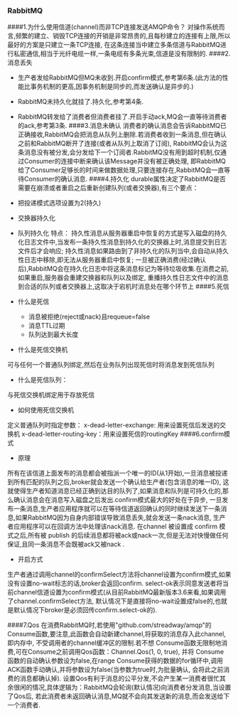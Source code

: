 ### RabbitMQ
####1.为什么使用信道(channel)而非TCP连接发送AMQP命令？
对操作系统而言,频繁的建立、销毁TCP连接的开销是非常昂贵的,且每秒建立的连接有上限,所以最好的方案是只建立一条TCP连接,
在这条连接当中建立多条信道与RabbitMQ进行私密通信,相当于光纤电缆一样,一条电缆有多条光束,信道是没有限制的.
####2.消息丢失
* 生产者发给RabbitMQ但MQ未收到.开启confirm模式,参考第6条.(此方法的性能比事务机制的更高,因事务机制是同步的,而发送确认是异步的.)
* RabbitMQ未持久化就挂了.持久化,参考第4条.
* RabbitMQ转发给了消费者但消费者挂了.开启手动ack,MQ会一直等待消费者的ack,参考第3条.
####3.消息未确认
消费者的确认消息会告诉RabbitMQ已正确接收,RabbitMQ会把消息从队列上删除.若消费者收到一条消息,但在确认之前和RabbitMQ断开了连接(或者从队列上取消了订阅),
RabbitMQ会认为这条消息没有被分发,会分发给下一个订阅者.RabbitMQ没有用到超时机制,仅通过Consumer的连接中断来确认该Message并没有被正确处理,
即RabbitMQ给了Consumer足够长的时间来做数据处理,只要连接存在,RabbitMQ会一直等待Consumer的确认消息.
####4.持久化
durable属性决定了RabbitMQ是否需要在崩溃或者重启之后重新创建队列(或者交换器),有三个要点：
* 把投递模式选项设置为2(持久)
* 交换器持久化
* 队列持久化
特点：
持久性消息从服务器重启中恢复的方式是写入磁盘的持久化日志文件中,当发布一条持久性消息到持久化的交换器上时,消息提交到日志文件后才会响应;
持久性消息如果路由到了非持久化的队列当中,会自动从持久性日志中移除,即无法从服务器重启中恢复;
一旦被正确消费(经过确认后),RabbitMQ会在持久化日志中将这条消息标记为等待垃圾收集.在消费之前,如果重启,服务器会重建交换器和队列以及绑定,
重播持久性日志文件中的消息到合适的队列或者交换器上,这取决于宕机时消息处在哪个环节上
####5.死信
* 什么是死信

    * 消息被拒绝(reject或nack)且requeue=false
    * 消息TTL过期
    * 队列达到最大长度
    
* 什么是死信交换机

可与任何一个普通队列绑定,然后在业务队列出现死信时将消息发到死信队列

* 什么是死信队列：

与死信交换机绑定用于存放死信

* 如何使用死信交换机

定义普通队列时指定参数：
x-dead-letter-exchange: 用来设置死信后发送的交换机
x-dead-letter-routing-key：用来设置死信的routingKey
####6.confirm模式
* 原理

所有在该信道上面发布的消息都会被指派一个唯一的ID(从1开始),一旦消息被投递到所有匹配的队列之后,broker就会发送一个确认给生产者(包含消息的唯一ID),
这就使得生产者知道消息已经正确到达目的队列了,如果消息和队列是可持久化的,那么确认消息会在消息写入磁盘之后发出.confirm模式最大的好处在于异步,
一旦发布一条消息,生产者应用程序就可以在等待信道返回确认的同时继续发送下一条消息,如果RabbitMQ因为自身内部错误导致消息丢失,就会发送一条nack消息,
生产者应用程序可以在回调方法中处理该nack消息.
在channel 被设置成 confirm 模式之后,所有被 publish 的后续消息都将被ack或nack一次,但是无法对快慢做任何保证,且同一条消息不会既被ack又被nack .

* 开启方式

生产者通过调用channel的confirmSelect方法将channel设置为confirm模式,如果没有设置no-wait标志的话,broker会返回confirm.
select-ok表示同意发送者将当前channel信道设置为confirm模式(从目前RabbitMQ最新版本3.6来看,如果调用了channel.confirmSelect方法,
默认情况下是直接将no-wait设置成false的,也就是默认情况下broker是必须回传confirm.select-ok的).

####7.Qos
在消费RabbitMQ时,若使用"github.com/streadway/amqp"的Consume函数,要注意,此函数会自动新建channel,将获取的消息存入此channel,即内存中,
不受调用者的channel缓冲区的限制.若不想 Consume函数无限制地消费,可在Consume之前调用Qos函数：Channel.Qos(1, 0, true),
并将 Consume 函数的自动确认参数设为false,在range Consume获得的数据的for循环中,调用ACK函数手动确认,并将参数设为false(当参数为true时,为批量确认,
会将此之前消费的消息都确认掉).
设置Qos有利于消息的公平分发,不会产生某一消费者很忙其余很闲的情况,具体逻辑为：RabbitMQ会轮询(默认情况)向消费者分发消息,当设置了Qos后,
若此消费者未返回确认消息,MQ就不会向其发送新的消息,而会发送给下一个消费者.
